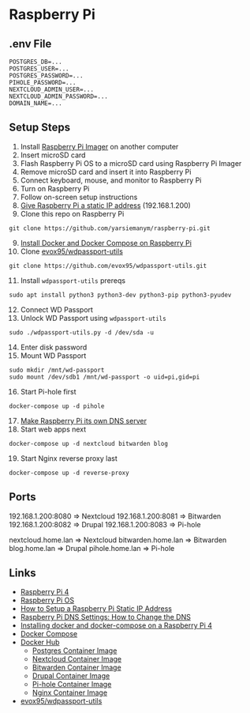 # Raspberry Pi

## .env File

```
POSTGRES_DB=...
POSTGRES_USER=...
POSTGRES_PASSWORD=...
PIHOLE_PASSWORD=...
NEXTCLOUD_ADMIN_USER=...
NEXTCLOUD_ADMIN_PASSWORD=...
DOMAIN_NAME=...
```

## Setup Steps

1. Install [Raspberry Pi Imager](https://www.raspberrypi.org/downloads/) on another computer
2. Insert microSD card
3. Flash Raspberry Pi OS to a microSD card using Raspberry Pi Imager
4. Remove microSD card and insert it into Raspberry Pi
5. Connect keyboard, mouse, and monitor to Raspberry Pi
6. Turn on Raspberry Pi
7. Follow on-screen setup instructions
8. [Give Raspberry Pi a static IP address](https://pimylifeup.com/raspberry-pi-static-ip-address/) (192.168.1.200)
9. Clone this repo on Raspberry Pi

```
git clone https://github.com/yarsiemanym/raspberry-pi.git
```

9. [Install Docker and Docker Compose on Raspberry Pi](https://www.zuidwijk.com/blog/installing-docker-and-docker-compose-on-a-raspberry-pi-4/)
10. Clone [evox95/wdpassport-utils](https://github.com/evox95/wdpassport-utils)

```
git clone https://github.com/evox95/wdpassport-utils.git
```

11. Install `wdpassport-utils` prereqs

```
sudo apt install python3 python3-dev python3-pip python3-pyudev
```

12. Connect WD Passport
13. Unlock WD Passport using `wdpassport-utils`

```
sudo ./wdpassport-utils.py -d /dev/sda -u
```
14.  Enter disk password
15.  Mount WD Passport

```
sudo mkdir /mnt/wd-passport
sudo mount /dev/sdb1 /mnt/wd-passport -o uid=pi,gid=pi
```

16. Start Pi-hole first

```
docker-compose up -d pihole
```

17. [Make Raspberry Pi its own DNS server](https://pimylifeup.com/raspberry-pi-dns-settings/)
18. Start web apps next

```
docker-compose up -d nextcloud bitwarden blog
```

19. Start Nginx reverse proxy last

```
docker-compose up -d reverse-proxy
```

## Ports

192.168.1.200:8080 => Nextcloud
192.168.1.200:8081 => Bitwarden
192.168.1.200:8082 => Drupal
192.168.1.200:8083 => Pi-hole

nextcloud.home.lan => Nextcloud
bitwarden.home.lan => Bitwarden
blog.home.lan => Drupal
pihole.home.lan => Pi-hole

## Links

- [Raspberry Pi 4](https://www.raspberrypi.org/products/raspberry-pi-4-model-b/)
- [Raspberry Pi OS](https://www.raspberrypi.org/downloads/)
- [How to Setup a Raspberry Pi Static IP Address](https://pimylifeup.com/raspberry-pi-static-ip-address/)
- [Raspberry Pi DNS Settings: How to Change the DNS](https://pimylifeup.com/raspberry-pi-dns-settings/)
- [Installing docker and docker-compose on a Raspberry Pi 4](https://www.zuidwijk.com/blog/installing-docker-and-docker-compose-on-a-raspberry-pi-4/)
- [Docker Compose](https://docs.docker.com/compose/)
- [Docker Hub](https://hub.docker.com)
  - [Postgres Container Image](https://hub.docker.com/_/postgres)
  - [Nextcloud Container Image](https://hub.docker.com/_/nextcloud)
  - [Bitwarden Container Image](https://hub.docker.com/r/bitwardenrs/server)
  - [Drupal Container Image](https://hub.docker.com/_/drupal/)
  - [Pi-hole Container Image](https://hub.docker.com/r/pihole/pihole)
  - [Nginx Container Image](https://hub.docker.com/_/nginx)
- [evox95/wdpassport-utils](https://github.com/evox95/wdpassport-utils)
